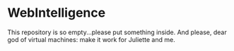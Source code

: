 # WebIntelligence

This repository is so empty...please put something inside. And please, dear god of virtual machines: make it work for Juliette and me.
